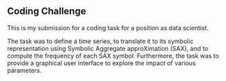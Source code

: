 ## Coding Challenge
This is my submission for a coding task for a position as data scientist. 

The task was to define a time series, to translate it to its symbolic representation using Symbolic Aggregate approXimation (SAX), and to compute the frequency of each SAX symbol. Furthermore, the task was to provide a graphical user interface to explore the impact of various parameters. 
